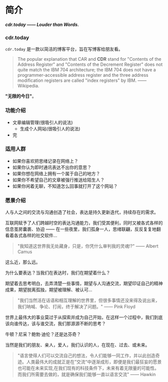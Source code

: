 # 简介

___cdr.today —— Louder than Words.___

### cdr.today

`cdr.today` 是一款以简洁的博客平台，旨在写博客给朋友看。

> The popular explanation that CAR and __CDR__ stand for "Contents of the Address Register" and "Contents of the Decrement Register" does not quite match the IBM 704 architecture; the IBM 704 does not have a programmer-accessible address register and the three address modification registers are called "index registers" by IBM. —— Wikipedia.

__"无限的今日"__。


### 功能介绍
+ 文章编辑管理(很吸引人的说法)
  + 生成个人网站(很吸引人的说法)
+ 完

### 适用人群

+ 如果你喜欢把思绪记录在网络上？
+ 如果你认为即时通讯表达不出你的意思？
+ 如果你想在网络上拥有一个属于自己的地方？
+ 如果你不希望自己的文章被强行推送给陌生人？
+ 如果你闲着无聊，不知道怎么回事就打开了这个网站？


### 愿景介绍

人与人之间的交流与沟通创造了社会，表达是持久更新迭代，持续存在的需求。

互联网赋予了人们跨越时空的表达沟通能力，我们受其便利，同时又被各式各样的信息茧房囊裹、协迫 —— 在一些夜里，我们孤身一人，思绪联翩，反反复复地翻看着各式各样的社交软件...

> "我知道这世界我无处藏身，只是，你凭什么审判我的灵魂!?" —— Albert Camus

这么近，那么远。

为什么要表达？当我们在表达时，我们在期望着什么？

期望着去思考明白，去弄清楚一些事情，期望与人沟通交流，期望印证自己的精神成果，期望脱离孤独，期望被理解、被认可...

> "我们当然活在话语和相互理解的世界里，但很多事情还没来得及说出来，我们呐喊、争论、打闹，终于解决了问题。" —— Pink Floyd

世界上最伟大的事业莫过于从探索并成为自己开始，在这样一个过程中，我们到底该向谁传达，该与谁交流，我们那源源不断的思考？

牛顿？尼采？鲍勃·迪伦？还是达芬奇？

当然是我们的朋友、亲人，爱人，我们认识的人，在现在、过去、或未来。

> "语言使得人们可以交流自己的想法，令人们能够一同工作，并以此创造奇迹。人类最伟大的成就正是在”交流“中逐渐成形，即便是我们最狂妄的愿景也可能在未来实现,在我们现有的科技条件下，未来有着无限量的可能性。而我们所需要去做的，就是确保我们能够一直以语言交流" —— Hawkin

